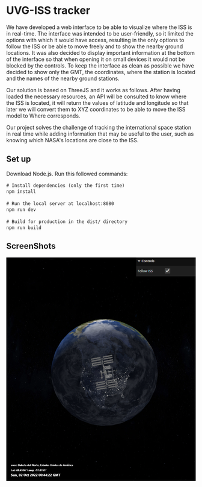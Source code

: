 
# UVG-ISS tracker

We have developed a web interface to be able to visualize where the ISS is in real-time. The interface was intended to be user-friendly, so it limited the options with which it would have access, resulting in the only options to follow the ISS or be able to move freely and to show the nearby ground locations. It was also decided to display important information at the bottom of the interface so that when opening it on small devices it would not be blocked by the controls. To keep the interface as clean as possible we have decided to show only the GMT, the coordinates, where the station is located and the names of the nearby ground stations.



Our solution is based on ThreeJS and it works as follows. After having loaded the necessary resources, an API will be consulted to know where the ISS is located, it will return the values ​​of latitude and longitude so that later we will convert them to XYZ coordinates to be able to move the ISS model to Where corresponds.



Our project solves the challenge of tracking the international space station in real time while adding information that may be useful to the user, such as knowing which NASA's locations are close to the ISS.





## Set up
Download Node.js. Run this followed commands:
```
# Install dependencies (only the first time)
npm install

# Run the local server at localhost:8080
npm run dev

# Build for production in the dist/ directory
npm run build
```
## ScreenShots
![Alt text](/src/screenshot/screenshot.png?raw=true "ScreenShot")
